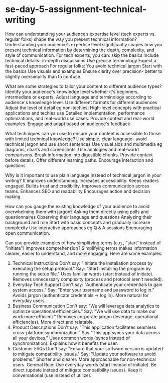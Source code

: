 # se-day-5-assignment-technical-writing
How can understanding your audience’s expertise level (tech experts vs. regular folks) shape the way you present technical information?
Understanding your audience’s expertise level significantly shapes how you present technical information by determining the depth, complexity, and style of communication.
For tech experts, you can: 
skip the basics
Include technical details- in-depth discussions
Use precise terminology
Expect a fast-paced approach
For regular folks;
You avoid technical jargon
Start with the basics
Use visuals and examples
Ensure clarity over precision- better to slightly oversimplify than to confuse.

What are some strategies to tailor your content to different audience types?
Identify your audience's knowledge level whether it's beginners, intermediate or experts.
Adjust language and terminology according to audience's knowledge level.
Use different formats for different audiences
Adjust the level of detail eg non-techies: High-level concepts with practical applications and techies use Detailed implementation, performance optimizations, and real-world use cases.
Provide context and real-world examples.
Engage and adapt based on audience's feedback

What techniques can you use to ensure your content is accessible to those with limited technical knowledge?
Use simple, clear language- avoid technical jargon and use short sentences
Use visual aids and multimedia eg diagrams, charts and screenshots.
Use analogies and real-world comparisons.
Break information into digestible chunks.
Provide context before details.
Offer different learning paths.
Encourage interaction and questions

Why is it important to use plain language instead of technical jargon in your writing?
It improves understanding.
Increases accessibility.
Keeps readers engaged.
Builds trust and credibility.
Improves communication across teams.
Enhances SEO and readability
Encourages action and decision making.



How can you gauge the existing knowledge of your audience to avoid overwhelming them with jargon?
Asking them directly using polls and questionnaires
Observing their language and questions
Analyzing their background and role
Start with basic concepts and gradually increase complexity
Use interactive approaches eg Q & A sessions
Encouraging open communication.

Can you provide examples of how simplifying terms (e.g., "start" instead of "initiate") improves comprehension?
Simplifying terms makes information clearer, easier to understand, and more engaging. Here are some examples:
1. Technical Instructions
Don't say: "Initiate the installation process by executing the setup protocol."
Say: "Start installing the program by running the setup file."
Uses familiar words (start instead of initiate).
Removes unnecessary complexity (process and protocol aren’t needed).
2. Everyday Tech Support
Don't say: "Authenticate your credentials to gain system access."
Say: "Enter your username and password to log in."
Avoids jargon (authenticate credentials → log in).
More natural for everyday users.
3. Business Communication
Don't say: "We will leverage data analytics to optimize operational efficiencies."
Say: "We will use data to make our work more efficient."
Removes corporate jargon (leverage, operational efficiencies).
More direct and relatable.
4. Product Descriptions
Don't say: "This application facilitates seamless cross-platform synchronization."
Say:"This app syncs your data across all your devices."
Uses common words (syncs instead of synchronization).
Explains how it benefits the user.
5. Customer FAQs
Don't say: "Ensure that your software version is updated to mitigate compatibility issues."
Say: "Update your software to avoid problems."
Shorter and clearer.
More approachable for non-technical users.
General Rule:
Use everyday words (start instead of initiate).
Be direct (update instead of mitigate compatibility issues).
Keep it conversational (use instead of utilize).


